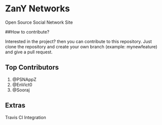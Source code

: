 # ZanY Networks
Open Source Social Network Site

##How to contribute?

Interested in the project? then you can contribute to this repository.
Just clone the repository and create your own branch (example: mynewfeature) and give a pull request.

Top Contributors
----------------
1. @PSNAppZ
2. @EnVict0
3. @Sooraj

Extras
----------
Travis CI Integration
